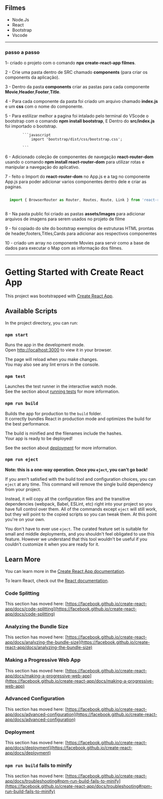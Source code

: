 ## Filmes


* Node.Js
* React
* Bootstrap
* Vscode

-------------------------------------------------------------------

### passo a passo


1- criado o projeto com o comando **npx create-react-app filmes**.

2 - Crie uma pasta dentro de SRC chamado **components** (para criar os components da aplicação).

3 - Dentro da pasta **components** criar as pastas para cada componente **Movie**,**Header**,**Footer**,**Title**.

4 - Para cada componente da pasta foi criado um arquivo chamado **index.js** e um **css** com o nome do componente.

5 - Para estilizar melhor a pagina foi intalado pelo terminal do VScode o bootstrap com o comando **npm install bootstrap**, E Dentro do **src/index.js** foi importado o bootstrap.
  
            ```javascript
                import 'bootstrap/dist/css/bootstrap.css';

            ```

6 - Adicionado coleção de componentes de navegação **react-router-dom** usando o comando **npm install react-router-dom** para utilizar rotas e manipular a navegação do aplicativo.

7 - feito o Import do **react-router-dom** no App.js e a tag <Router></Router> no componente App.js para poder adicionar varios componentes dentro dele e criar as paginas.

   ```javascript

     import { BrowserRouter as Router, Routes, Route, Link } from 'react-router-dom';
     
   ```

   8 - Na pasta public foi criado as pastas **assets/images** para adicionar arquivos de imagens para serem usados no projeto de filme

   9 - foi copiado do site do bootstrap exemplos de estruturas HTML prontas de header,footers,Titles,Cards para adicionar aos respectivos componentes

   10 - criado um array no componente Movies para servir como a base de dados para executar o Map com as informação dos filmes.

   








---------------------------------------------------------------------------------------------------
# Getting Started with Create React App

This project was bootstrapped with [Create React App](https://github.com/facebook/create-react-app).

## Available Scripts

In the project directory, you can run:

### `npm start`

Runs the app in the development mode.\
Open [http://localhost:3000](http://localhost:3000) to view it in your browser.

The page will reload when you make changes.\
You may also see any lint errors in the console.

### `npm test`

Launches the test runner in the interactive watch mode.\
See the section about [running tests](https://facebook.github.io/create-react-app/docs/running-tests) for more information.

### `npm run build`

Builds the app for production to the `build` folder.\
It correctly bundles React in production mode and optimizes the build for the best performance.

The build is minified and the filenames include the hashes.\
Your app is ready to be deployed!

See the section about [deployment](https://facebook.github.io/create-react-app/docs/deployment) for more information.

### `npm run eject`

**Note: this is a one-way operation. Once you `eject`, you can't go back!**

If you aren't satisfied with the build tool and configuration choices, you can `eject` at any time. This command will remove the single build dependency from your project.

Instead, it will copy all the configuration files and the transitive dependencies (webpack, Babel, ESLint, etc) right into your project so you have full control over them. All of the commands except `eject` will still work, but they will point to the copied scripts so you can tweak them. At this point you're on your own.

You don't have to ever use `eject`. The curated feature set is suitable for small and middle deployments, and you shouldn't feel obligated to use this feature. However we understand that this tool wouldn't be useful if you couldn't customize it when you are ready for it.

## Learn More

You can learn more in the [Create React App documentation](https://facebook.github.io/create-react-app/docs/getting-started).

To learn React, check out the [React documentation](https://reactjs.org/).

### Code Splitting

This section has moved here: [https://facebook.github.io/create-react-app/docs/code-splitting](https://facebook.github.io/create-react-app/docs/code-splitting)

### Analyzing the Bundle Size

This section has moved here: [https://facebook.github.io/create-react-app/docs/analyzing-the-bundle-size](https://facebook.github.io/create-react-app/docs/analyzing-the-bundle-size)

### Making a Progressive Web App

This section has moved here: [https://facebook.github.io/create-react-app/docs/making-a-progressive-web-app](https://facebook.github.io/create-react-app/docs/making-a-progressive-web-app)

### Advanced Configuration

This section has moved here: [https://facebook.github.io/create-react-app/docs/advanced-configuration](https://facebook.github.io/create-react-app/docs/advanced-configuration)

### Deployment

This section has moved here: [https://facebook.github.io/create-react-app/docs/deployment](https://facebook.github.io/create-react-app/docs/deployment)

### `npm run build` fails to minify

This section has moved here: [https://facebook.github.io/create-react-app/docs/troubleshooting#npm-run-build-fails-to-minify](https://facebook.github.io/create-react-app/docs/troubleshooting#npm-run-build-fails-to-minify)
